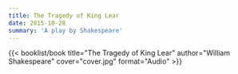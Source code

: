 ```yaml
---
title: The Tragedy of King Lear
date: 2015-10-28
summary: 'A play by Shakespeare'
---
```


{{< booklist/book
title="The Tragedy of King Lear"
author="William Shakespeare"
cover="cover.jpg"
format="Audio" >}}
